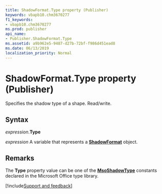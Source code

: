 ```yaml
---
title: ShadowFormat.Type property (Publisher)
keywords: vbapb10.chm3670277
f1_keywords:
- vbapb10.chm3670277
ms.prod: publisher
api_name:
- Publisher.ShadowFormat.Type
ms.assetid: a9b962e5-9487-d27b-72bf-f986d451ead8
ms.date: 06/13/2019
localization_priority: Normal
---
```



# ShadowFormat.Type property (Publisher)

Specifies the shadow type of a shape. Read/write.


## Syntax

_expression_.**Type**

_expression_ A variable that represents a **[ShadowFormat](Publisher.ShadowFormat.md)** object.


## Remarks

The **Type** property value can be one of the **[MsoShadowType](Office.MsoShadowType.md)** constants declared in the Microsoft Office type library.



[!include[Support and feedback](~/includes/feedback-boilerplate.md)]